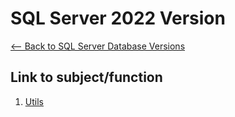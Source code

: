 # SQL Server 2022 Version
[<-- Back to SQL Server Database Versions]()  

## Link to subject/function  
1. [Utils]()